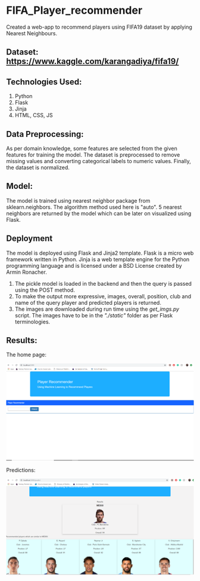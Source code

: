 # FIFA_Player_recommender
Created a web-app to recommend players using FIFA19 dataset by applying Nearest Neighbours.

## Dataset: https://www.kaggle.com/karangadiya/fifa19/

## Technologies Used:

1. Python
2. Flask
3. Jinja
4. HTML, CSS, JS

## Data Preprocessing:
As per domain knowledge, some features are selected from the given features for training the model. The dataset is preprocessed to remove missing values and converting categorical labels to numeric values.
Finally, the dataset is normalized.

## Model:
The model is trained using nearest neighbor package from sklearn.neighbors. The algorithm method used here is "auto".
5 nearest neighbors are returned by the model which can be later on visualized using Flask.

## Deployment
The model is deployed using Flask and Jinja2 template. Flask is a micro web framework written in Python. Jinja is a web template engine for the Python programming language and is licensed under a BSD License created by Armin Ronacher.
1. The pickle model is loaded in the backend and then the query is passed using the POST method. 
2. To make the output more expressive, images, overall, position, club and name of the query player and predicted players is returned.
3. The images are downloaded during run time using the _get_imgs.py_ script. The images have to be in the _"./static"_ folder as per Flask terminologies.

## Results:
The home page:

![alt text](https://github.com/rmihir96/FIFA_Player_recommender/blob/master/MyApp/home.PNG)

Predictions:

![alt text](https://github.com/rmihir96/FIFA_Player_recommender/blob/master/MyApp/predict.PNG)
